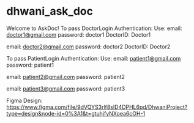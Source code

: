 # dhwani_ask_doc
Welcome to AskDoc!
To pass DoctorLogin Authentication:
Use:
email: doctor1@gmail.com
password: doctor1
DoctorID: Doctor1

email: doctor2@gmail.com
password: doctor2
DoctorID: Doctor2


To pass PatientLogin Authentication:
Use:
email: patient1@gmail.com
password: patient1

email: patient2@gmail.com
password: patient2

email: patient3@gmail.com
password: patient3

Figma Design:
https://www.figma.com/file/9dVQYS3rlf8sID4DPHL6pd/DhwaniProject?type=design&node-id=0%3A1&t=gtuhjfyNXoea6cOH-1



